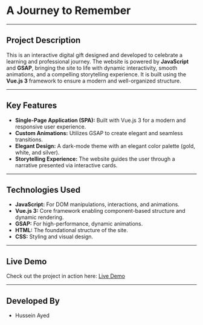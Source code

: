 # A Journey to Remember

---

## Project Description
This is an interactive digital gift designed and developed to celebrate a learning and professional journey. The website is powered by **JavaScript** and **GSAP**, bringing the site to life with dynamic interactivity, smooth animations, and a compelling storytelling experience. It is built using the **Vue.js 3** framework to ensure a modern and well-organized structure.

---

## Key Features
* **Single-Page Application (SPA):** Built with Vue.js 3 for a modern and responsive user experience.
* **Custom Animations:** Utilizes GSAP to create elegant and seamless transitions.
* **Elegant Design:** A dark-mode theme with an elegant color palette (gold, white, and silver).
* **Storytelling Experience:** The website guides the user through a narrative presented via interactive cards.

---

## Technologies Used
* **JavaScript:** For DOM manipulations, interactions, and animations.
* **Vue.js 3:** Core framework enabling component-based structure and dynamic rendering.
* **GSAP:** For high-performance, dynamic animations.
* **HTML:** The foundational structure of the site.
* **CSS:** Styling and visual design.

---

## Live Demo
Check out the project in action here: [Live Demo](https://husseinayyed.github.io/cambridge/)

---

## Developed By
* Hussein Ayed
